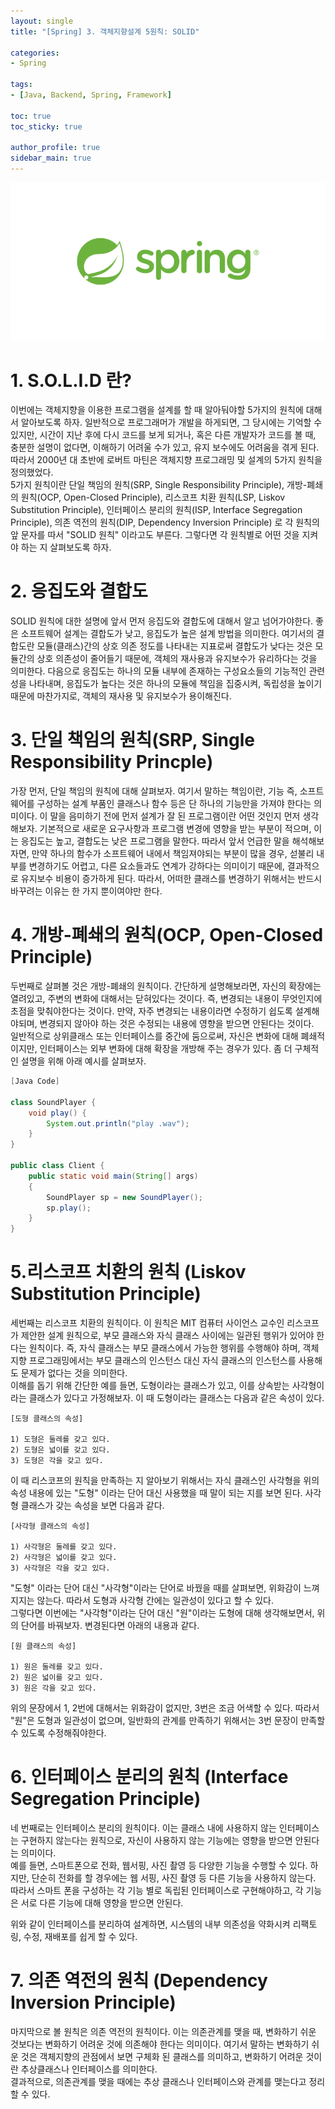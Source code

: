 ```yaml
---
layout: single
title: "[Spring] 3. 객체지향설계 5원칙: SOLID"

categories:
- Spring

tags:
- [Java, Backend, Spring, Framework]

toc: true
toc_sticky: true

author_profile: true
sidebar_main: true
---
```


![spring_template](/assets/images/blog_template/spring_fw.jpg)

# 1. S.O.L.I.D 란?
이번에는 객체지향을 이용한 프로그램을 설계를 할 때 알아둬야할 5가지의 원칙에 대해서 알아보도록 하자. 일반적으로 프로그래머가 개발을 하게되면, 그 당시에는 기억할 수 있지만, 시간이 지난 후에 다시 코드를 보게 되거나, 혹은 다른 개발자가 코드를 볼 때, 충분한 설명이 없다면, 이해하기 어려울 수가 있고, 유지 보수에도 어려움을 겪게 된다. 따라서 2000년 대 초반에 로버트 마틴은 객체지향 프로그래밍 및 설계의 5가지 원칙을 정의했었다.<br>
5가지 원칙이란 단일 책임의 원칙(SRP, Single Responsibility Principle), 개방-폐쇄의 원칙(OCP, Open-Closed Principle), 리스코프 치환 원칙(LSP, Liskov Substitution Principle), 인터페이스 분리의 원칙(ISP, Interface Segregation Principle), 의존 역전의 원칙(DIP, Dependency Inversion Principle) 로 각 원칙의 앞 문자를 따서 "SOLID 원칙" 이라고도 부른다. 그렇다면 각 원칙별로 어떤 것을 지켜야 하는 지 살펴보도록 하자.<br>

# 2. 응집도와 결합도
SOLID 원칙에 대한 설명에 앞서 먼저 응집도와 결합도에 대해서 알고 넘어가야한다. 좋은 소프트웨어 설계는 결합도가 낮고, 응집도가 높은 설계 방법을 의미한다. 여기서의 결합도란 모듈(클래스)간의 상호 의존 정도를 나타내는 지표로써 결합도가 낮다는 것은 모듈간의 상호 의존성이 줄어들기 때문에, 객체의 재사용과 유지보수가 유리하다는 것을 의미한다. 다음으로 응집도는 하나의 모듈 내부에 존재하는 구성요소들의 기능적인 관련성을 나타내며, 응집도가 높다는 것은 하나의 모듈에 책임을 집중시켜, 독립성을 높이기 때문에 마찬가지로, 객체의 재사용 및 유지보수가 용이해진다.<br>

# 3. 단일 책임의 원칙(SRP, Single Responsibility Princple)
가장 먼저, 단일 책임의 원칙에 대해 살펴보자. 여기서 말하는 책임이란, 기능 즉, 소프트웨어를 구성하는 설계 부품인 클래스나 함수 등은 단 하나의 기능만을 가져야 한다는 의미이다. 이 말을 음미하기 전에 먼저 설계가 잘 된 프로그램이란 어떤 것인지 먼저 생각해보자. 기본적으로 새로운 요구사항과 프로그램 변경에 영향을 받는 부분이 적으며, 이는 응집도는 높고, 결합도는 낮은 프로그램을 말한다. 따라서 앞서 언급한 말을 해석해보자면, 만약 하나의 함수가 소프트웨어 내에서 책임져야되는 부분이 많을 경우, 섣불리 내부를 변경하기도 어렵고, 다른 요소들과도 연계가 강하다는 의미이기 때문에, 결과적으로 유지보수 비용이 증가하게 된다. 따라서, 어떠한 클래스를 변경하기 위해서는 반드시 바꾸려는 이유는 한 가지 뿐이여야만 한다.<br>

# 4. 개방-폐쇄의 원칙(OCP, Open-Closed Principle)
두번째로 살펴볼 것은 개방-폐쇄의 원칙이다. 간단하게 설명해보라면, 자신의 확장에는 열려있고, 주변의 변화에 대해서는 닫혀있다는 것이다. 즉, 변경되는 내용이 무엇인지에 초점을 맞춰야한다는 것이다. 만약, 자주 변경되는 내용이라면 수정하기 쉽도록 설계해야되며, 변경되지 않아야 하는 것은 수정되는 내용에 영향을 받으면 안된다는 것이다.<br>
일반적으로 상위클래스 또는 인터페이스를 중간에 둠으로써, 자신은 변화에 대해 폐쇄적이지만, 인터페이스는 외부 변화에 대해 확장을 개방해 주는 경우가 있다. 좀 더 구체적인 설명을 위해 아래 예시를 살펴보자.<br>

```java
[Java Code]

class SoundPlayer {
    void play() {
        System.out.println("play .wav");
    }
}

public class Client {
    public static void main(String[] args)
    {
        SoundPlayer sp = new SoundPlayer();
        sp.play();
    }
}
```

# 5.리스코프 치환의 원칙 (Liskov Substitution Principle)
세번째는 리스코프 치환의 원칙이다. 이 원칙은 MIT 컴퓨터 사이언스 교수인 리스코프가 제안한 설계 원칙으로, 부모 클래스와 자식 클래스 사이에는 일관된 행위가 있어야 한다는 원칙이다. 즉, 자식 클래스는 부모 클래스에서 가능한 행위를 수행해야 하며, 객체 지향 프로그래밍에서는 부모 클래스의 인스턴스 대신 자식 클래스의 인스턴스를 사용해도 문제가 없다는 것을 의미한다.<br>
이해를 돕기 위해 간단한 예를 들면, 도형이라는 클래스가 있고, 이를 상속받는 사각형이라는 클래스가 있다고 가정해보자.  이 때 도형이라는 클래스는 다음과 같은 속성이 있다.<br>

```text
[도형 클래스의 속성]

1) 도형은 둘레를 갖고 있다.
2) 도형은 넓이를 갖고 있다.
3) 도형은 각을 갖고 있다.
```

이 때 리스코프의 원칙을 만족하는 지 알아보기 위해서는 자식 클래스인 사각형을 위의 속성 내용에 있는 "도형" 이라는 단어 대신 사용했을 때 말이 되는 지를 보면 된다. 사각형 클래스가 갖는 속성을 보면 다음과 같다.<br>

```text
[사각형 클래스의 속성]

1) 사각형은 둘레를 갖고 있다.
2) 사각형은 넓이를 갖고 있다.
3) 사각형은 각을 갖고 있다.
```
"도형" 이라는 단어 대신 "사각형"이라는 단어로 바꿨을 때를 살펴보면, 위화감이 느껴지지는 않는다. 따라서 도형과 사각형 간에는 일관성이 있다고 할 수 있다.<br>
그렇다면 이번에는 "사각형"이라는 단어 대신 "원"이라는 도형에 대해 생각해보면서, 위의 단어를 바꿔보자. 변경된다면 아래의 내용과 같다.<br>

```text
[원 클래스의 속성]

1) 원은 둘레를 갖고 있다.
2) 원은 넓이를 갖고 있다.
3) 원은 각을 갖고 있다.
```

위의 문장에서 1, 2번에 대해서는 위화감이 없지만, 3번은 조금 어색할 수 있다. 따라서 "원"은 도형과 일관성이 없으며, 일반화의 관계를 만족하기 위해서는 3번 문장이 만족할 수 있도록 수정해줘야한다.<br>

# 6. 인터페이스 분리의 원칙 (Interface Segregation Principle)
네 번째로는 인터페이스 분리의 원칙이다. 이는 클래스 내에 사용하지 않는 인터페이스는 구현하지 않는다는 원칙으로, 자신이 사용하지 않는 기능에는 영향을 받으면 안된다는 의미이다.<br>
예를 들면, 스마트폰으로 전화, 웹서핑, 사진 촬영 등 다양한 기능을 수행할 수 있다. 하지만, 단순히 전화를 할 경우에는 웹 서핑, 사진 촬영 등 다른 기능을 사용하지 않는다. 따라서 스마트 폰을 구성하는 각 기능 별로 독립된 인터페이스로 구현해야하고, 각 기능은 서로 다른 기능에 대해 영향을 받으면 안된다.<br>

위와 같이 인터페이스를 분리하여 설계하면, 시스템의 내부 의존성을 약화시켜 리팩토링, 수정, 재배포를 쉽게 할 수 있다.<br>

# 7. 의존 역전의 원칙 (Dependency Inversion Principle)
마지막으로 볼 원칙은 의존 역전의 원칙이다. 이는 의존관계를 맺을 때, 변화하기 쉬운 것보다는 변화하기 어려운 것에 의존해야 한다는 의미이다. 여기서 말하는 변화하기 쉬운 것은 객체지향의 관점에서 보면 구체화 된 클래스를 의미하고, 변화하기 어려운 것이란 추상클래스나 인터페이스를 의미한다.<br>
결과적으로, 의존관계를 맺을 때에는 추상 클래스나 인터페이스와 관계를 맺는다고 정리할 수 있다.<br> 
